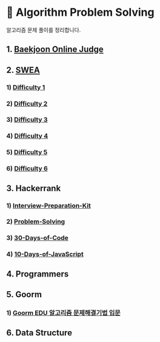 # 🔮 Algorithm Problem Solving
알고리즘 문제 풀이를 정리합니다.

## 1. [Baekjoon Online Judge](BOJ)

## 2. [SWEA](SWEA)
### 1) [Difficulty 1](SWEA/D1)
### 2) [Difficulty 2](SWEA/D2)
### 3) [Difficulty 3](SWEA/D3)
### 4) [Difficulty 4](SWEA/D4)
### 5) [Difficulty 5](SWEA/D5)
### 6) [Difficulty 6](SWEA/D6)

## 3. Hackerrank
### 1) [Interview-Preparation-Kit](Hackerrank/Interview-Preparation-Kit)
### 2) [Problem-Solving](Hackerrank/Problem-Solving)
### 3) [30-Days-of-Code](Hackerrank/30-Days-of-Code)
### 4) [10-Days-of-JavaScript](Hackerrank/10-Days-of-JavaScript)

## 4. Programmers

## 5. Goorm
### 1) [Goorm EDU 알고리즘 문제해결기법 입문](Goorm/Introduction-To-Algorithm)

## 6. Data Structure
